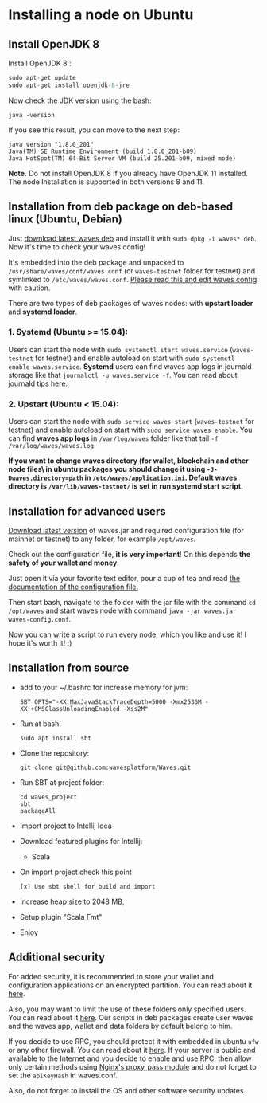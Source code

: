 # Installing a node on Ubuntu

## Install OpenJDK 8

Install OpenJDK 8 :

```cpp
sudo apt-get update
sudo apt-get install openjdk-8-jre
```

Now check the JDK version using the bash:

```
java -version
```

If you see this result, you can move to the next step:

```
java version "1.8.0_201"
Java(TM) SE Runtime Environment (build 1.8.0_201-b09)
Java HotSpot(TM) 64-Bit Server VM (build 25.201-b09, mixed mode)
```

**Note.** Do not install OpenJDK 8 If you already have OpenJDK 11 installed. The node Installation is supported in both versions 8 and 11.

## Installation from deb package on deb-based linux (Ubuntu, Debian)

Just [download latest waves deb](https://github.com/wavesplatform/Waves/releases) and install it with `sudo dpkg -i waves*.deb`. Now it's time to check your waves config!

It's embedded into the deb package and unpacked to `/usr/share/waves/conf/waves.conf` (or `waves-testnet` folder for testnet) and symlinked to `/etc/waves/waves.conf`. [Please read this and edit waves config](/en/waves-node/node-configuration) with caution.

There are two types of deb packages of waves nodes: with **upstart loader** and **systemd loader**.

### 1. Systemd (Ubuntu &gt;= 15.04):

Users can start the node with `sudo systemctl start waves.service` (`waves-testnet` for testnet) and enable autoload on start with `sudo systemctl enable waves.service`. **Systemd** users can find waves app logs in journald storage like that `journalctl -u waves.service -f`. You can read about journald tips [here](https://www.digitalocean.com/community/tutorials/how-to-use-journalctl-to-view-and-manipulate-systemd-logs).

### 2. **Upstart (Ubuntu &lt; 15.04):**

Users can start the node with `sudo service waves start` (`waves-testnet` for testnet) and enable autoload on start with `sudo service waves enable`. You can find **waves app logs** in `/var/log/waves` folder like that tail `-f /var/log/waves/waves.log`



**If you want to change waves directory (for wallet, blockchain and other node files\ in ubuntu packages you should change it using **`-J-Dwaves.directory=path`** in **`/etc/waves/application.ini`**. Default waves directory is **`/var/lib/waves-testnet/`** is set in run systemd start script.**

## Installation for advanced users

[Download latest version](https://github.com/wavesplatform/Waves/releases) of waves.jar and required configuration file (for mainnet or testnet) to any folder, for example `/opt/waves`.

Check out the configuration file, **it is very important**! On this depends **the safety of your wallet and money**.

Just open it via your favorite text editor, pour a cup of tea and read [the documentation of the configuration file.](/en/waves-node/node-configuration)

Then start bash, navigate to the folder with the jar file with the command `cd /opt/waves` and start waves node with command `java -jar waves.jar waves-config.conf`.

Now you can write a script to run every node, which you like and use it! I hope it's worth it! :\)

## Installation from source

* add to your ~/.bashrc for increase memory for jvm:
  ```
  SBT_OPTS="-XX:MaxJavaStackTraceDepth=5000 -Xmx2536M -XX:+CMSClassUnloadingEnabled -Xss2M"
  ```
* Run at bash:

  ```
  sudo apt install sbt
  ```

* Clone the repository:

  ```
  git clone git@github.com:wavesplatform/Waves.git
  ```

* Run SBT at project folder:

  ```
  cd waves_project
  sbt
  packageAll
  ```

* Import project to Intellij Idea

* Download featured plugins for Intellij:

  * Scala

* On import project check this point

  ```
  [x] Use sbt shell for build and import
  ```

* Increase heap size to 2048 MB,

* Setup plugin "Scala Fmt"

* Enjoy

## Additional security

For added security, it is recommended to store your wallet and configuration applications on an encrypted partition. You can read about it [here](https://help.ubuntu.com/community/EncryptedFilesystems).

Also, you may want to limit the use of these folders only specified users. You can read about it [here](http://manpages.ubuntu.com/manpages/precise/man1/chown.1.html). Our scripts in deb packages create user waves and the waves app, wallet and data folders by default belong to him.

If you decide to use RPC, you should protect it with embedded in ubuntu `ufw` or any other firewall. You can read about it [here](https://www.digitalocean.com/community/tutorials/how-to-setup-a-firewall-with-ufw-on-an-ubuntu-and-debian-cloud-server). If your server is public and available to the Internet and you decide to enable and use RPC, then allow only certain methods using [Nginx's proxy\_pass module](http://nginx.org/ru/docs/http/ngx_http_proxy_module.html) and do not forget to set the `apiKeyHash` in waves.conf.

Also, do not forget to install the OS and other software security updates.
